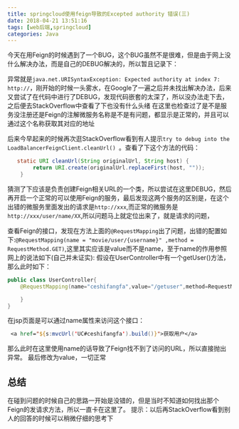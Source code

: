 ```yaml
---
title: springcloud使用feign导致的Excepted authority 错误(三)
date: 2018-04-21 13:51:16
tags: [web后端,springcloud]
categories: Java
---
```


今天在用Feign的时候遇到了一个BUG，这个BUG虽然不是很难，但是由于网上没什么解决办法，而是自己的DEBUG解决的，所以暂且记录下：



异常就是`java.net.URISyntaxException: Expected authority at index 7: http://`，刚开始的时候一头雾水，在Google了一遍之后并未找出解决办法，后来又尝试了在代码中进行了DEBUG，发现代码嵌套的太深了，所以没办法走下去，之后便去StackOverflow中查看了下也没有什么头绪
在这里也检查过了是不是服务没注册还是Feign的注解微服务名称是不是有问题，都显示是正常的，并且可以通过这个名称获取其对应的地址

后来今早起来的时候再次逛StackOverflow看到有人提示`try to debug into the LoadBalancerFeignClient.cleanUrl() `。查看了下这个方法的代码：
```java
   static URI cleanUrl(String originalUrl, String host) {
        return URI.create(originalUrl.replaceFirst(host, ""));
    }
```
猜测了下应该是负责创建Feign相关URL的一个类，所以尝试在这里DEBUG，然后再开启一个正常的可以使用Feign的服务，最后发现这两个服务的区别是，在这个出错的微服务里面发出的请求是`http://xxx`,而正常的微服务是`http://xxx/user/name/XX`,所以问题马上就定位出来了，就是请求的问题，

查看Feign的接口，发现在方法上面的`@RequestMapping`出了问题，出错的配置如下:`@RequestMapping(name = "movie/user/{username}" ,method = RequestMethod.GET)`,这里其实应该是value而不是name，至于name的作用参照网上的说法如下(自己并未证实):
假设在UserController中有一个getUser()方法，那么此时如下：
```java
public class UserController{
    @RequestMapping(name="ceshifangfa",value="/getuser",method=RequestMethod.GET)(){

    }
}
```
在jsp页面是可以通过name属性来访问这个接口：
```jsp
 <a href="${s:mvcUrl('UC#ceshifangfa').build()}">获取用户</a>
```

那么此时在这里使用name的话导致了Feign找不到了访问的URL，所以直接抛出异常。
最后修改为value，一切正常

## 总结

在碰到问题的时候自己的思路一开始是没错的，但是当时不知道如何找出那个Feign的发请求方法，所以一直卡在这里了。
提示：以后再StackOverflow看到别人的回答的时候可以稍微仔细的思考下
